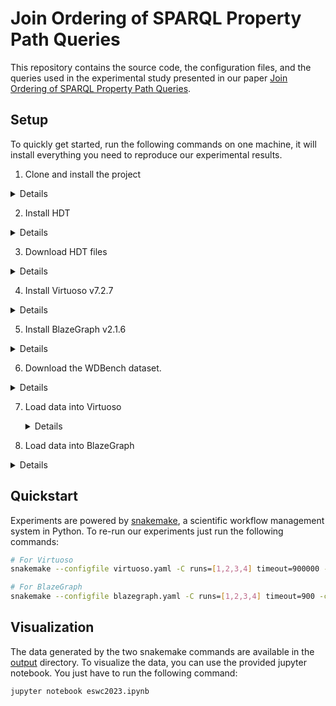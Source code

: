 # Join Ordering of SPARQL Property Path Queries

This repository contains the source code, the configuration files, and the queries
used in the experimental study presented in our paper [Join Ordering of SPARQL Property Path Queries](...).

## Setup

To quickly get started, run the following commands on one machine, it will install everything you need to reproduce our experimental results.

1. Clone and install the project
    
  <details>
  <summary>Details</summary>
  
  We use conda to manage the project dependencies. If conda is not installed
  on your system, you can download it from their [website](https://docs.conda.io/en/latest/miniconda.html).

  ```bash
  git clone ... xp-eswc2023
  cd xp-eswc2023

  conda env create -f environment.yml
  conda activate xp
  ```

  </details>
  
  
2. Install HDT
    
  <details>
  <summary>Details</summary>
  
  In this project we use a custom version of HDT that need to be installed on your system.

  ```bash
  git clone https://github.com/JulienDavat/hdt-bindings.git hdt
  cd hdt

  git clone git@github.com:rdfhdt/hdt-cpp.git
  cd hdt-cpp
  git checkout tags/v1.3.3 -b master 
  cd ..
  
  python -m pip install .
  ```

  </details>
  
  
3. Download HDT files
    
  <details>
  <summary>Details</summary>
  
  Random Walks are performed over HDT. Please download HDT files from this
  [link](https://drive.google.com/file/d/1QAIKOBn4CMPBiBMoTsiXC6NQTjtJh6VB/view?usp=sharing) into the [data](https://github.com/JulienDavat/Join-Ordering-of-SPARQL-Property-Path-Queries/tree/main/data) directory.

  </details>
    
    
4. Install Virtuoso v7.2.7
  
  <details>
  <summary>Details</summary>

  ```bash
  wget https://github.com/openlink/virtuoso-opensource/releases/download/v7.2.7/virtuoso-opensource-7.2.7.tar.gz
  tar -zxvf virtuoso-opensource-7.2.7.tar.gz

  cd virtuoso-opensource-7.2.7
  ./configure
  make
  make install
  ```
  
  The configuration file used in our experiments is available in the [config](https://github.com/JulienDavat/Join-Ordering-of-SPARQL-Property-Path-Queries/tree/main/config)
  directory. You just have to indicate the location of Virtuoso in your system.
  The location of Virtuoso must also be reported in the [server.sh](https://github.com/JulienDavat/Join-Ordering-of-SPARQL-Property-Path-Queries/blob/main/server.sh) script. Finally,
  you need to add the *bin* directory of Virtuoso in your *PATH* variable.
  
  If everything went well, you should be able to start Virtuoso with the following
  command:
  
  ```bash
  bash server.sh start virtuoso
  ```
  
  Virtuoso can be stopped using the same command:
  
  ```bash
  bash server.sh stop virtuoso
  ```

  </details>
  
  
5. Install BlazeGraph v2.1.6
  
  <details>
  <summary>Details</summary>

  ```bash
  wget https://github.com/blazegraph/database/releases/download/BLAZEGRAPH_2_1_6_RC/bigdata.jar
  ```

  The configuration file used in our experiments is available in the [config](https://github.com/JulienDavat/Join-Ordering-of-SPARQL-Property-Path-Queries/tree/main/config)
  directory. You just have to copy it in the same directory as the .jar file. The
  location of BlazeGraph must be reported in the [server.sh](https://github.com/JulienDavat/Join-Ordering-of-SPARQL-Property-Path-Queries/blob/main/server.sh) script.
  
  If everything went well, you should be able to start BlazeGraph with the following
  command:
  
  ```bash
  bash server.sh start blazegraph
  ```
  
  BlazeGraph can be stopped using the same command:
  
  ```bash
  bash server.sh stop blazegraph
  ```

  </details>
  
  
6. Download the WDBench dataset.
    
  <details>
  <summary>Details</summary>
  <br>

  The dataset can be downloaded from [Figshare](https://figshare.com/s/50b7544ad6b1f51de060). If there is any problem, please refer to the
  official [github repository](https://github.com/MillenniumDB/WDBench). 

  </details>
  
  
7. Load data into Virtuoso

    <details>
    <summary>Details</summary>
    <br>
    
    The WDBench dataset can be loaded into Virtuoso using the following
    commands. You just have to indicate the location of the .nt file.

    ```bash
    isql "EXEC=ld_dir('<your file here>', '*.nt', 'http://example.com/wdbench');"
    isql "EXEC=rdf_loader_run();"
    isql "EXEC=checkpoint;"
    ```
  
    </details>
    
    
8. Load data into BlazeGraph

  <details>
  <summary>Details</summary>
  <br>
  
  The WDBench dataset can be loaded into BlazeGraph using the following
  command. You just have to indicate the location of the .nt file.

  ```bash
  java -cp blazegraph.jar com.bigdata.rdf.store.DataLoader -defaultGraph http://example.com/wdbench blazegraph.properties <your file here>
  ```

  </details>
    
    
## Quickstart

Experiments are powered by [snakemake](https://snakemake.readthedocs.io/en/stable), a scientific workflow management system in Python. To re-run our experiments just run
the following commands:

```bash
# For Virtuoso
snakemake --configfile virtuoso.yaml -C runs=[1,2,3,4] timeout=900000 -c1

# For BlazeGraph
snakemake --configfile blazegraph.yaml -C runs=[1,2,3,4] timeout=900 -c1
```

## Visualization

The data generated by the two snakemake commands are available in the
[output](...) directory. To visualize the data, you can use the provided
jupyter notebook. You just have to run the following command:

```bash
jupyter notebook eswc2023.ipynb
```